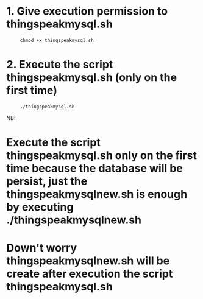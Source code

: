 # 1. Give execution permission to thingspeakmysql.sh
         chmod +x thingspeakmysql.sh
# 2. Execute the script thingspeakmysql.sh (only on the first time)
         ./thingspeakmysql.sh

NB:  
 
 # Execute the script thingspeakmysql.sh only on the first time because the database will be persist, just the thingspeakmysqlnew.sh is enough by executing ./thingspeakmysqlnew.sh
 # Down't worry thingspeakmysqlnew.sh will be create after execution the script thingspeakmysql.sh